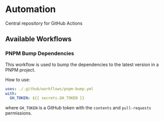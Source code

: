 # Automation

Central repository for GitHub Actions

## Available Workflows

### PNPM Bump Dependencies

This workflow is used to bump the dependencies to the latest version in a PNPM project.

How to use:

```yaml
uses: ./.github/workflows/pnpm-bump.yml
with:
  GH_TOKEN: ${{ secrets.GH_TOKEN }}
```

where `GH_TOKEN` is a GitHub token with the `contents` and `pull-requests` permissions.
